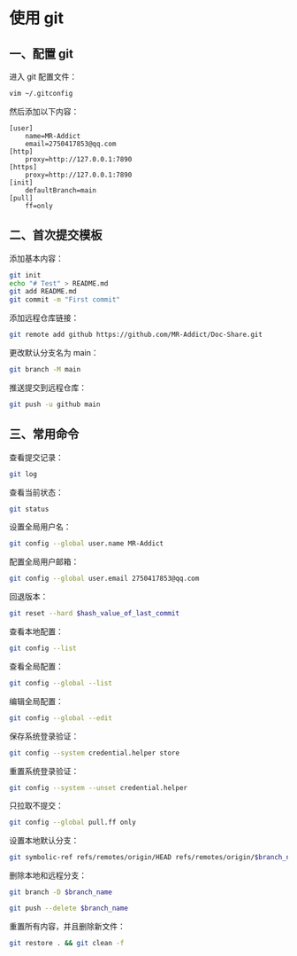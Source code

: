 # 使用 git

## 一、配置 git

进入 git 配置文件：

```sh
vim ~/.gitconfig
```

然后添加以下内容：

```
[user]
    name=MR-Addict
    email=2750417853@qq.com
[http]
    proxy=http://127.0.0.1:7890
[https]
    proxy=http://127.0.0.1:7890
[init]
    defaultBranch=main
[pull]
    ff=only
```

## 二、首次提交模板

添加基本内容：

```sh
git init
echo "# Test" > README.md
git add README.md
git commit -m "First commit"
```

添加远程仓库链接：

```sh
git remote add github https://github.com/MR-Addict/Doc-Share.git
```

更改默认分支名为 main：

```sh
git branch -M main
```

推送提交到远程仓库：

```sh
git push -u github main
```

## 三、常用命令

查看提交记录：

```sh
git log
```

查看当前状态：

```sh
git status
```

设置全局用户名：

```sh
git config --global user.name MR-Addict
```

配置全局用户邮箱：

```sh
git config --global user.email 2750417853@qq.com
```

回退版本：

```sh
git reset --hard $hash_value_of_last_commit
```

查看本地配置：

```sh
git config --list
```

查看全局配置：

```sh
git config --global --list
```

编辑全局配置：

```sh
git config --global --edit
```

保存系统登录验证：

```sh
git config --system credential.helper store
```

重置系统登录验证：

```sh
git config --system --unset credential.helper
```

只拉取不提交：

```sh
git config --global pull.ff only
```

设置本地默认分支：

```sh
git symbolic-ref refs/remotes/origin/HEAD refs/remotes/origin/$branch_name
```

删除本地和远程分支：

```sh
git branch -D $branch_name
```

```sh
git push --delete $branch_name
```

重置所有内容，并且删除新文件：

```sh
git restore . && git clean -f
```
